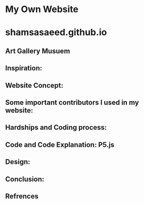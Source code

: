 # My Own Website

# shamsasaeed.github.io

## Art Gallery Musuem 

## Inspiration:


## Website Concept:


## Some important contributors I used in my website:


## Hardships and Coding process:


## Code and Code Explanation: P5.js 
 

## Design: 


## Conclusion:


## Refrences 


